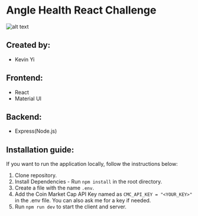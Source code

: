 # Angle Health React Challenge

![alt text](https://i.ibb.co/QM4TY7c/Screen-Shot-2021-01-24-at-5-04-25-PM.png)
## Created by:

- Kevin Yi

## Frontend:

- React
- Material UI

## Backend:

- Express(Node.js)

## Installation guide:

If you want to run the application locally, follow the instructions below:

1. Clone repository.
2. Install Dependencies - Run `npm install` in the root directory.
3. Create a file with the name `.env`.
4. Add the Coin Market Cap API Key named as `CMC_API_KEY = "<YOUR_KEY>"` in the .env file. You can also ask me for a key if needed.
5. Run `npm run dev` to start the client and server.
